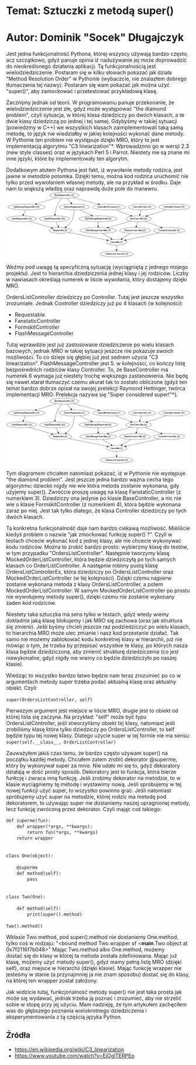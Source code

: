 # Temat: Sztuczki z metodą super()
# Autor: Dominik "Socek" Długajczyk
Jest jedna funkcjonalność Pythona, której wszyscy używają bardzo często, acz szczątkowo, gdyż panuje opinia iż nadużywanie jej może doprowadzić do nieokreślonego działania aplikacji. Tą funkcjonalnością jest wielodziedziczenie. Postaram się w kilku słowach pokazać jak działa "Method Resolution Order" w Pythonie (wybaczcie, nie znalazłem dobrego tłumaczenia tej nazwy). Postaram się wam pokazać jak można użyć "super()", aby zamockować i przetestować przykładową klasę.

Zacznijmy jednak od teorii. W programowaniu panuje przekonanie, że wielodziedziczenie jest złe, gdyż może występować "the diamond problem", czyli sytuacja, w której klasa dziedziczy po dwóch klasach, a te dwie klasy dziedziczą po jednej i tej samej. Gdybyśmy w takiej sytuacji (powiedzmy w C++) we wszystkich klasach zaimplementowali taką samą metodę, to język nie wiedziałby w jakiej kolejności wykonać dane metody.  W Pythonie ten problem nie występuje dzięki MRO, który to jest implementacją algorytmu "C3 linearization"*. Wprowadzono go w wersji 2.3 (new style classes) oraz w językach Perl 5 i Parrot. Niestety nie są znane mi inne języki, które by implementowały ten algorytm.

Dodatkowym atutem Pythona jest fakt, iż wywołanie metody rodzica, jest jawne w metodzie potomka. Dzięki temu, można kod rodzica uruchomić nie tylko przed wywołaniem własnej metody, ale na przykład w środku. Daje nam to większą władzę oraz naprawdę duże pole do manewru.
![graph.new.png](graph.new.png)

Weźmy pod uwagę tą specyficzną sytuację (wyciągniętą z jednego mojego projektu). Jest to hierarchia dziedziczenia jednej klasy i jej rodziców. Liczby w nawiasach określają numerek w liście wywołania, który dostajemy dzięki MRO.

OrdersListController dziedziczy po Controller. Tutaj jest jeszcze wszystko zrozumiałe. Jednak Controller dziedziczy już po 4 klasach (w kolejności):
 * Requestable
 * FanstaticController
 * FormskitController
 * FlashMessageController

Tutaj wprawdzie jest już zastosowane dziedziczenie po wielu klasach bazowych, jednak MRO w takiej sytuacji jeszcze nie pokazuje swoich możliwości. To co dzieje się głębiej już jest sednem użycia "C3 linearization". FlashMessageController jest 5. w kolejności, co kończy listę bezpośrednich rodziców klasy Controller. To, że BaseController ma numerek 6 wymaga już niestety trochę większego zastanowienia. Nie będę się nawet starał tłumaczyć czemu akurat tak to zostało obliczone (gdyż ten temat bardzo dobrze opisał na swojej prelekcji Raymond Hettinger, twórca implementacji MRO. Prelekcja nazywa się "Super considered super!"*).
![graph.new.png](graph.new.png)

Tym diagramem chciałem natomiast pokazać, iż w Pythonie nie występuje "the diamond problem". Jest jeszcze jedna bardzo ważna cecha tego algorytmu: dziecko nigdy nie wie która metoda zostanie wykonana, gdy użyjemy super(). Zwróćcie proszę uwagę na klasę FanstaticController (z numerkiem 3). Dziedziczy ona jedynie po klasie BaseController, a nic nie wie o klasie FormskitController (z numerkiem 4), która będzie wykonana zaraz po niej. Jest tak tylko dlatego, że klasa Controller dziedziczy po tych dwóch klasach.

Ta konkretna funkcjonalność daje nam bardzo ciekawą możliwość. Mieliście kiedyś problem o nazwie "jak zmockować funkcję super() ?". Czyli w testach chcecie wykonać kod z jednej klasy, ale nie chcecie wykonywać kodu rodziców. Można to zrobić bardzo prosto: wybierzmy klasę do testów, w tym przypadku "OrdersListController". Następnie tworzymy klasę MockedOrderListController, która będzie dziedziczyłą po tych samych klasach co OrderListController. A następnie robimy pustą klasę OrdersListControllerEx, która dziedziczy po OrdersListController oraz MockedOrderListController (w tej kolejności). Dzięki czemu najpierw zostanie wykonana metoda z klasy OrdersListController, a potem MockedOrderListController. W samym MockedOrderListController po prostu nie wywołujemy metody super(), dzięki czemu nie zostanie wykonany żaden kod rodziców.

Niestety taka sztuczka ma sens tylko w testach, gdyż wtedy wiemy dokładnie jaką klasę blokujemy i jak MRO się zachowa (oraz jak struktura się zmienii). Jeśli byśmy chcieli jeszcze raz podziedziczyć po wielu klasach, to hierarchia MRO może ulec zmianie i nasz kod przestanie działać. Tak samo nie możemy zablokować kodu konkretnej klasy w hierarchii, już nie mówiąc o tym, że trzeba by przepisać wszystkie te klasy, po których nasza klasa będzie dziedziczona, aby zmienić strukturę dziedziczenia (co jest niewykonalne, gdyż nigdy nie wiemy co będzie dziedziczyło po naszej klasie).

Wiedząc to wszystko bardzo łatwo będzie nam teraz zrozumieć po co w argumentach metody super trzeba podać aktualną klasę oraz aktualny obiekt. Czyli:

```super(OrdersListController, self)```

Pierwszym argument jest miejsce w liście MRO, drugie jest to obiekt od której lista się zaczyna. Na przykład: "self" może być typu OrdersListController, jeśli stworzyliśmy obiekt tej klasy, natomiast jeśli zrobiliśmy klasę która tylko dziedziczy po OrdersListController, to self będzie typu tej nowej klasy. Dlatego użycie super w tej formie nie ma sensu:
```super(self.__class__, OrderListController)```

Zauważyłem jakiś czas temu, że bardzo często używam super() na początku każdej metody. Chciałem zatem zrobić dekorator @superme, który by wykonywał super za mnie. Nie udało mi się to, gdyż dekoratory działają w dość prosty sposób. Dekoratory jest to funkcja, która bierze funkcję i zwraca inną funkcję. Jeśli zrobimy dekorator na metodzie, to w klasie wyciągniemy tę metodę i wystawimy nową. Jeśli spróbujemy w tej nowej funkcji użyć super, to wszystko powinno grać. Jeśli natomiast spróbujemy użyć super na metodzie, której rodzic ma metodę pod dekoratorem, to używając super nie dostaniemy naszej upragnionej metody, lecz funkcję zwróconą przez dekorator. Czyli mając coś takiego:

```
def superme(fun):
    def wrapper(*args, **kwargs):
        return fun(*args, **kwargs)
    return wrapper


class One(object):

    @superme
    def method(self):
        pass


class Two(One):

    def method(self):
        print(super().method)

Two().method()
```

Wklasie Two.method, pod super().method nie dostaniemy One.method, tylko coś w rodzaju: "<bound method Two.wrapper of <__main__.Two object at 0x7f2116f7b048>" Mając Two.method albo One.method, możemy dostać się do klasy w której ta metoda została zdefiniowana. Mając już klasę, możemy użyć metody super(), gdyż mamy pełną listę MRO (dzięki self), oraz miejsce w hierarchii (dzięki klasie). Mając funkcję wrapper nie jesteśmy w stanie (a przynajmniej ja nie znam sposobu) dostać się do klasy, na której ten wrapper został założony.

Jak widzicie tutaj, funkcjonalność metody super() nie jest taka prosta jak może się wydawać, jednak trzeba ją poznać i zrozumieć, aby nie strzelić sobie w stopę przy jej użyciu. Mam nadzieję, że tym artykułem zachęciłem was do głębszego poznania wielokrotnego dziedziczenia i eksperymentowania z tą częścią języka Python.

## Źródła
* https://en.wikipedia.org/wiki/C3_linearization
* https://www.youtube.com/watch?v=EiOglTERPEo
